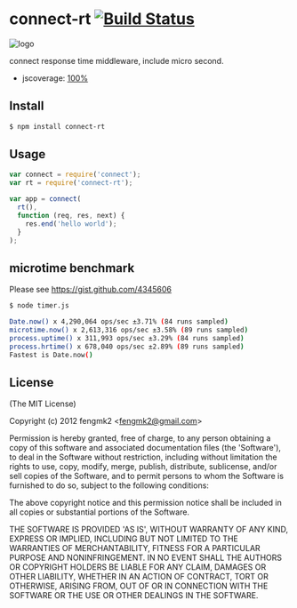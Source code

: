 connect-rt [![Build Status](https://secure.travis-ci.org/fengmk2/connect-rt.png)](http://travis-ci.org/fengmk2/connect-rt)
=======

![logo](https://raw.github.com/fengmk2/connect-rt/master/logo.png)

connect response time middleware, include micro second.

* jscoverage: [100%](http://fengmk2.github.com/coverage/connect-rt.html)

## Install

```bash
$ npm install connect-rt
```

## Usage

```js
var connect = require('connect');
var rt = require('connect-rt');

var app = connect(
  rt(),
  function (req, res, next) {
    res.end('hello world');
  }
);
```

## microtime benchmark

Please see https://gist.github.com/4345606

```bash
$ node timer.js 

Date.now() x 4,290,064 ops/sec ±3.71% (84 runs sampled)
microtime.now() x 2,613,316 ops/sec ±3.58% (89 runs sampled)
process.uptime() x 311,993 ops/sec ±3.29% (84 runs sampled)
process.hrtime() x 678,040 ops/sec ±2.89% (89 runs sampled)
Fastest is Date.now()
```

## License 

(The MIT License)

Copyright (c) 2012 fengmk2 &lt;fengmk2@gmail.com&gt;

Permission is hereby granted, free of charge, to any person obtaining
a copy of this software and associated documentation files (the
'Software'), to deal in the Software without restriction, including
without limitation the rights to use, copy, modify, merge, publish,
distribute, sublicense, and/or sell copies of the Software, and to
permit persons to whom the Software is furnished to do so, subject to
the following conditions:

The above copyright notice and this permission notice shall be
included in all copies or substantial portions of the Software.

THE SOFTWARE IS PROVIDED 'AS IS', WITHOUT WARRANTY OF ANY KIND,
EXPRESS OR IMPLIED, INCLUDING BUT NOT LIMITED TO THE WARRANTIES OF
MERCHANTABILITY, FITNESS FOR A PARTICULAR PURPOSE AND NONINFRINGEMENT.
IN NO EVENT SHALL THE AUTHORS OR COPYRIGHT HOLDERS BE LIABLE FOR ANY
CLAIM, DAMAGES OR OTHER LIABILITY, WHETHER IN AN ACTION OF CONTRACT,
TORT OR OTHERWISE, ARISING FROM, OUT OF OR IN CONNECTION WITH THE
SOFTWARE OR THE USE OR OTHER DEALINGS IN THE SOFTWARE.